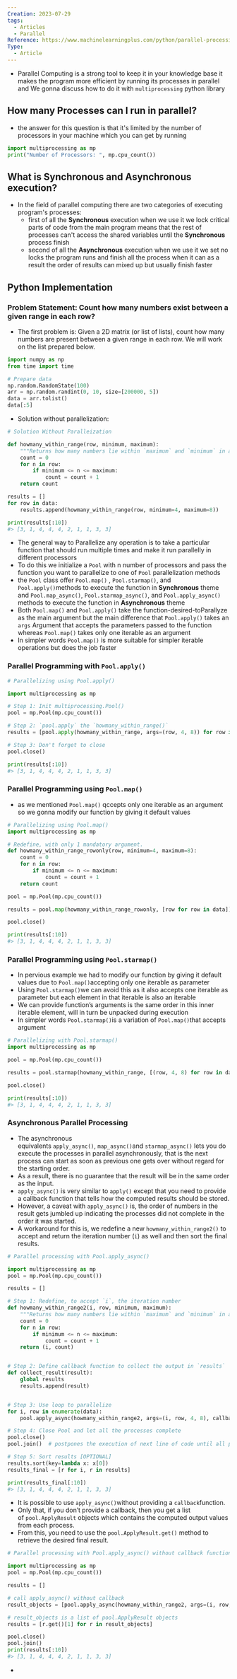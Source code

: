```yaml
---
Creation: 2023-07-29
tags:
  - Articles
  - Parallel
Reference: https://www.machinelearningplus.com/python/parallel-processing-python/
Type:
  - Article
---
```


- Parallel Computing is a strong tool to keep it in your knowledge base it makes the program more efficient by running its processes in parallel and We gonna discuss how to do it with `multiprocessing` python library
## How many Processes can I run in parallel?
- the answer for this question is that it's limited by the number of processors in your machine which you can get by running
```python
import multiprocessing as mp
print("Number of Processors: ", mp.cpu_count())
```
## What is Synchronous and Asynchronous execution?
- In the field of parallel computing there are two categories of executing program's processes:
	- first of all the __Synchronous__ execution when we use it we lock critical parts of code from the main program means that the rest of processes can't access the shared variables until the __Synchronous__ process finish
	- second of all the __Asynchronous__ execution when we use it we set no locks the program runs and finish all the process when it can as a result the order of results can mixed up but usually finish faster
## Python Implementation
### Problem Statement: Count how many numbers exist between a given range in each row?
- The first problem is: Given a 2D matrix (or list of lists), count how many numbers are present between a given range in each row. We will work on the list prepared below.
```python
import numpy as np
from time import time

# Prepare data
np.random.RandomState(100)
arr = np.random.randint(0, 10, size=[200000, 5])
data = arr.tolist()
data[:5]
```
- Solution without parallelization:
```python
# Solution Without Paralleization

def howmany_within_range(row, minimum, maximum):
    """Returns how many numbers lie within `maximum` and `minimum` in a given `row`"""
    count = 0
    for n in row:
        if minimum <= n <= maximum:
            count = count + 1
    return count

results = []
for row in data:
    results.append(howmany_within_range(row, minimum=4, maximum=8))

print(results[:10])
#> [3, 1, 4, 4, 4, 2, 1, 1, 3, 3]
```
- The general way to Parallelize any operation is to take a particular function that should run multiple times and make it run parallelly in different processors
- To do this we initialize a `Pool` with n number of processors and pass the function you want to parallelize to one of `Pool` parallelization methods
- the `Pool` class offer `Pool.map()` , `Pool.starmap()`, and `Pool.apply()`methods to execute the function in __Synchronous__ theme and `Pool.map_async()`, `Pool.starmap_async()`, and `Pool.apply_async()` methods to execute the function in __Asynchronous__ theme 
- Both `Pool.map()` and `Pool.apply()` take the function-desired-toParallyze as the main argument but the main difference that `Pool.apply()` takes an `args` Argument that accepts the parameters passed to the function whereas `Pool.map()` takes only one iterable as an argument
- In simpler words `Pool.map()` is more suitable for simpler iterable operations but does the job faster 
### Parallel Programming with `Pool.apply()`
```python
# Parallelizing using Pool.apply()

import multiprocessing as mp

# Step 1: Init multiprocessing.Pool()
pool = mp.Pool(mp.cpu_count())

# Step 2: `pool.apply` the `howmany_within_range()`
results = [pool.apply(howmany_within_range, args=(row, 4, 8)) for row in data]

# Step 3: Don't forget to close
pool.close()    

print(results[:10])
#> [3, 1, 4, 4, 4, 2, 1, 1, 3, 3]
```
### Parallel Programming using `Pool.map()`
- as we mentioned `Pool.map()` qccepts only one iterable as an argument so we gonna modify our function by giving it default values
```python
# Parallelizing using Pool.map()
import multiprocessing as mp

# Redefine, with only 1 mandatory argument.
def howmany_within_range_rowonly(row, minimum=4, maximum=8):
    count = 0
    for n in row:
        if minimum <= n <= maximum:
            count = count + 1
    return count

pool = mp.Pool(mp.cpu_count())

results = pool.map(howmany_within_range_rowonly, [row for row in data])

pool.close()

print(results[:10])
#> [3, 1, 4, 4, 4, 2, 1, 1, 3, 3]
```
### Parallel Programming using `Pool.starmap()`
- In pervious example we had to modify our function by giving it default values due to `Pool.map()`accepting only one iterable as parameter
- Using `Pool.starmap()`we can avoid this as it also accepts one iterable as parameter but each element in that iterable is also an iterable 
- We can provide function’s arguments is the same order in this inner iterable element, will in turn be unpacked during execution 
- In simpler words `Pool.starmap()`is a variation of `Pool.map()`that accepts argument
```python
# Parallelizing with Pool.starmap()
import multiprocessing as mp

pool = mp.Pool(mp.cpu_count())

results = pool.starmap(howmany_within_range, [(row, 4, 8) for row in data])

pool.close()

print(results[:10])
#> [3, 1, 4, 4, 4, 2, 1, 1, 3, 3]
```
### Asynchronous Parallel Processing
- The asynchronous equivalents `apply_async()`, `map_async()`and `starmap_async()` lets you do execute the processes in parallel asynchronously, that is the next process can start as soon as previous one gets over without regard for the starting order.
- As a result, there is no guarantee that the result will be in the same order as the input.
- `apply_async()` is very similar to `apply()` except that you need to provide a callback function that tells how the computed results should be stored.
- However, a caveat with `apply_async()` is, the order of numbers in the result gets jumbled up indicating the processes did not complete in the order it was started.
- A workaround for this is, we redefine a new `howmany_within_range2()` to accept and return the iteration number (`i`) as well and then sort the final results.
```python
# Parallel processing with Pool.apply_async()

import multiprocessing as mp
pool = mp.Pool(mp.cpu_count())

results = []

# Step 1: Redefine, to accept `i`, the iteration number
def howmany_within_range2(i, row, minimum, maximum):
    """Returns how many numbers lie within `maximum` and `minimum` in a given `row`"""
    count = 0
    for n in row:
        if minimum <= n <= maximum:
            count = count + 1
    return (i, count)


# Step 2: Define callback function to collect the output in `results`
def collect_result(result):
    global results
    results.append(result)


# Step 3: Use loop to parallelize
for i, row in enumerate(data):
    pool.apply_async(howmany_within_range2, args=(i, row, 4, 8), callback=collect_result)

# Step 4: Close Pool and let all the processes complete    
pool.close()
pool.join()  # postpones the execution of next line of code until all processes in the queue are done.

# Step 5: Sort results [OPTIONAL]
results.sort(key=lambda x: x[0])
results_final = [r for i, r in results]

print(results_final[:10])
#> [3, 1, 4, 4, 4, 2, 1, 1, 3, 3]
```
- It is possible to use `apply_async()`without providing a `callback`function.
- Only that, if you don’t provide a callback, then you get a list of `pool.ApplyResult` objects which contains the computed output values from each process.
- From this, you need to use the `pool.ApplyResult.get()` method to retrieve the desired final result.
```python
# Parallel processing with Pool.apply_async() without callback function

import multiprocessing as mp
pool = mp.Pool(mp.cpu_count())

results = []

# call apply_async() without callback
result_objects = [pool.apply_async(howmany_within_range2, args=(i, row, 4, 8)) for i, row in enumerate(data)]

# result_objects is a list of pool.ApplyResult objects
results = [r.get()[1] for r in result_objects]

pool.close()
pool.join()
print(results[:10])
#> [3, 1, 4, 4, 4, 2, 1, 1, 3, 3]
```
- 